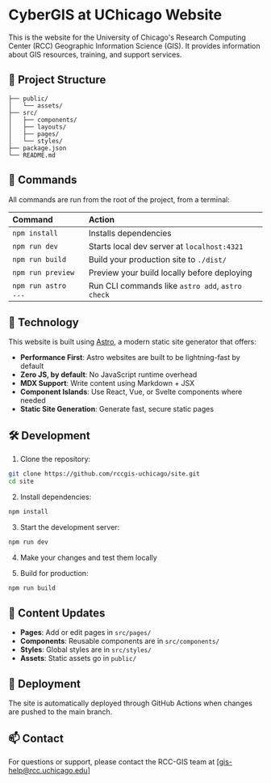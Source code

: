 # CyberGIS at UChicago Website

This is the website for the University of Chicago's Research Computing Center (RCC) Geographic Information Science (GIS). It provides information about GIS resources, training, and support services.

## 🚀 Project Structure 
```
├── public/
│   └── assets/
├── src/
│   ├── components/
│   ├── layouts/
│   ├── pages/
│   └── styles/
├── package.json
└── README.md
```


## 🧞 Commands

All commands are run from the root of the project, from a terminal:

| Command                   | Action                                           |
| :----------------------- | :----------------------------------------------- |
| `npm install`            | Installs dependencies                            |
| `npm run dev`            | Starts local dev server at `localhost:4321`      |
| `npm run build`          | Build your production site to `./dist/`          |
| `npm run preview`        | Preview your build locally before deploying      |
| `npm run astro ...`      | Run CLI commands like `astro add`, `astro check` |

## 🧪 Technology

This website is built using [Astro](https://astro.build), a modern static site generator that offers:

- **Performance First**: Astro websites are built to be lightning-fast by default
- **Zero JS, by default**: No JavaScript runtime overhead
- **MDX Support**: Write content using Markdown + JSX
- **Component Islands**: Use React, Vue, or Svelte components where needed
- **Static Site Generation**: Generate fast, secure static pages

## 🛠️ Development

1. Clone the repository:

```bash
git clone https://github.com/rccgis-uchicago/site.git
cd site
```

2. Install dependencies:
```bash
npm install
```

3. Start the development server:
```bash
npm run dev
```

4. Make your changes and test them locally

5. Build for production:
```bash
npm run build
```

## 📝 Content Updates

- **Pages**: Add or edit pages in `src/pages/`
- **Components**: Reusable components are in `src/components/`
- **Styles**: Global styles are in `src/styles/`
- **Assets**: Static assets go in `public/`

## 🔄 Deployment

The site is automatically deployed through GitHub Actions when changes are pushed to the main branch.

## 📫 Contact

For questions or support, please contact the RCC-GIS team at [gis-help@rcc.uchicago.edu]
